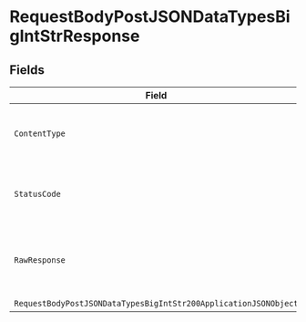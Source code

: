 # RequestBodyPostJSONDataTypesBigIntStrResponse


## Fields

| Field                                                                                                                                          | Type                                                                                                                                           | Required                                                                                                                                       | Description                                                                                                                                    |
| ---------------------------------------------------------------------------------------------------------------------------------------------- | ---------------------------------------------------------------------------------------------------------------------------------------------- | ---------------------------------------------------------------------------------------------------------------------------------------------- | ---------------------------------------------------------------------------------------------------------------------------------------------- |
| `ContentType`                                                                                                                                  | *string*                                                                                                                                       | :heavy_check_mark:                                                                                                                             | HTTP response content type for this operation                                                                                                  |
| `StatusCode`                                                                                                                                   | *int*                                                                                                                                          | :heavy_check_mark:                                                                                                                             | HTTP response status code for this operation                                                                                                   |
| `RawResponse`                                                                                                                                  | [*http.Response](https://pkg.go.dev/net/http#Response)                                                                                         | :heavy_minus_sign:                                                                                                                             | Raw HTTP response; suitable for custom response parsing                                                                                        |
| `RequestBodyPostJSONDataTypesBigIntStr200ApplicationJSONObject`                                                                                | [*RequestBodyPostJSONDataTypesBigIntStr200ApplicationJSON](../../models/operations/requestbodypostjsondatatypesbigintstr200applicationjson.md) | :heavy_minus_sign:                                                                                                                             | OK                                                                                                                                             |
